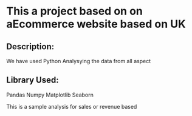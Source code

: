 # This a project based on on aEcommerce website based on UK
## Description:
We have used Python Analysying the data from all aspect
## Library Used:
Pandas
Numpy
Matplotlib
Seaborn

This is a sample analysis for sales or revenue based 
